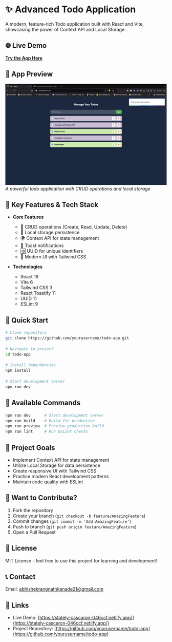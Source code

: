 # ✨ Advanced Todo Application

A modern, feature-rich Todo application built with React and Vite, showcasing the power of Context API and Local Storage.

## 🌐 Live Demo
[**Try the App Here**](https://stately-cascaron-046ccf.netlify.app/)

## 📸 App Preview
![Todo App Interface](https://github.com/Abhikanade17112002/Todos/blob/main/src/assets/todos.png)
*A powerful todo application with CRUD operations and local storage*

## 🚀 Key Features & Tech Stack

- **Core Features**
  - 📝 CRUD operations (Create, Read, Update, Delete)
  - 💾 Local storage persistence
  - 🌍 Context API for state management
  - 🔔 Toast notifications
  - 🆔 UUID for unique identifiers
  - 🎨 Modern UI with Tailwind CSS

- **Technologies**
  - React 18
  - Vite 6
  - Tailwind CSS 3
  - React Toastify 11
  - UUID 11
  - ESLint 9

## 🚀 Quick Start

```bash
# Clone repository
git clone https://github.com/yourusername/todo-app.git

# Navigate to project
cd todo-app

# Install dependencies
npm install

# Start development server
npm run dev
```

## 📖 Available Commands

```bash
npm run dev      # Start development server
npm run build    # Build for production
npm run preview  # Preview production build
npm run lint     # Run ESLint checks
```

## 🎯 Project Goals

- Implement Context API for state management
- Utilize Local Storage for data persistence
- Create responsive UI with Tailwind CSS
- Practice modern React development patterns
- Maintain code quality with ESLint

## 🤝 Want to Contribute?

1. Fork the repository
2. Create your branch (`git checkout -b feature/AmazingFeature`)
3. Commit changes (`git commit -m 'Add AmazingFeature'`)
4. Push to branch (`git push origin feature/AmazingFeature`)
5. Open a Pull Request

## 📄 License

MIT License - feel free to use this project for learning and development!

## 📞 Contact

Email: abhishekrangnathkanade21@gmail.com

## 🔗 Links
- Live Demo: [https://stately-cascaron-046ccf.netlify.app/](https://stately-cascaron-046ccf.netlify.app/)
- Project Repository: [https://github.com/yourusername/todo-app](https://github.com/yourusername/todo-app)